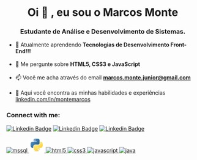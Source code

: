 <h1 align="center">Oi 👋 , eu sou o Marcos Monte</h1><h3 align="center">Estudante de Análise e Desenvolvimento de Sistemas.</h3>


- 🌱 Atualmente aprendendo **Tecnologias de Desenvolvimento Front-End!!!**<br><br>
- 💬 Me pergunte sobre **HTML5, CSS3 e JavaScript**<br><br>
- 📫 Você me acha através do email **marcos.monte.junior@gmail.com**<br><br>
- 📄 Aqui você encontra as minhas habilidades e experiências [linkedin.com/in/montemarcos](linkedin.com/in/montemarcos)

<h3 align="left">Connect with me:</h3><p align="left">

[![Linkedin Badge](https://img.shields.io/badge/-Marcos%20Monte-00878f?style=flat-square&logo=Linkedin&logoColor=white&link=https://www.linkedin.com/in/montemarcos/)](https://www.linkedin.com/in/montemarcos/)
[![Linkedin Badge](https://img.shields.io/badge/-Marcos%20Monte-00875f?style=flat-square&logo=Kaggle&logoColor=white&link=https://www.kaggle.com/montemarcos/)](https://www.kaggle.com/montemarcos/)
[![Linkedin Badge](https://img.shields.io/badge/-Marcos%20Monte-000000?style=flat-square&logo=Vercel&logoColor=white&link=https://https://vercel.com/marcos-monte//)](https://vercel.com/marcos-monte/)

  




<a href="https://www.microsoft.com/en-us/sql-server" target="_blank" rel="noreferrer"> <img src="https://www.svgrepo.com/show/255832/sql.svg" alt="mssql" width="40" height="40"/> </a> <a href="https://www.python.org" target="_blank" rel="noreferrer"> <img src="https://raw.githubusercontent.com/devicons/devicon/master/icons/python/python-original.svg" alt="python" width="40" height="40"/> </a> <a href="https://html.spec.whatwg.org/multipage/" target="_blank" rel="noreferrer"> <img src="https://www.svgrepo.com/show/452228/html-5.svg" alt="html5" width="40" height="40"/> </a> <a href="https://www.w3.org/Style/CSS/Overview.en.html" target="_blank" rel="noreferrer"> <img src="https://www.svgrepo.com/show/349330/css3.svg" alt="css3" width="40" height="40"/> </a>  <a href="https://www.javascript.com/" target="_blank" rel="noreferrer"> <img src="https://www.svgrepo.com/show/349419/javascript.svg" alt="javascript" width="40" height="40"/> </a> <a href="https://www.java.com/pt-BR/" target="_blank" rel="noreferrer"> <img src="https://www.svgrepo.com/show/184143/java.svg" alt="java" width="40" height="40"/> </a>



<!--
**Marcos-Monte/Marcos-Monte** is a ✨ _special_ ✨ repository because its `README.md` (this file) appears on your GitHub profile.

Here are some ideas to get you started:

- 🔭 I’m currently working on ...
- 🌱 I’m currently learning ...
- 👯 I’m looking to collaborate on ...
- 🤔 I’m looking for help with ...
- 💬 Ask me about ...
- 📫 How to reach me: ...
- 😄 Pronouns: ...
- ⚡ Fun fact: ...
-->
